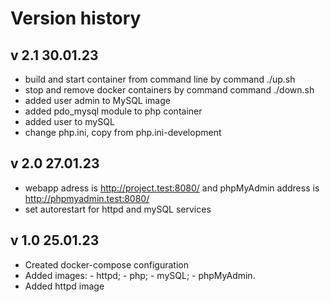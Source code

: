 # Version history

## v 2.1 30.01.23
   - build and start container from command line by command ./up.sh
   - stop and remove docker containers by command command ./down.sh
   - added user admin to MySQL image
   - added pdo_mysql module to php container
   - added user to mySQL
   - change php.ini, copy from php.ini-development

## v 2.0 27.01.23
   - webapp adress is http://project.test:8080/ and 
     phpMyAdmin address is  http://phpmyadmin.test:8080/
   - set autorestart for httpd and mySQL services

## v 1.0 25.01.23

   - Created docker-compose configuration
   - Added images:
    - httpd;
    - php;
    - mySQL;
    - phpMyAdmin.
   - Added httpd image

